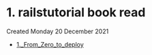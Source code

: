 # 1. railstutorial book read
Created Monday 20 December 2021


- [1._From_Zero_to_deploy](1._From_Zero_to_deploy.md)